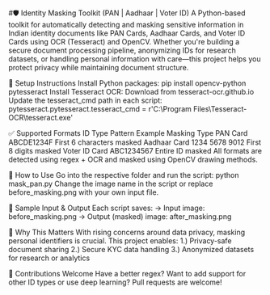 #🛡️ Identity Masking Toolkit (PAN | Aadhaar | Voter ID)
A Python-based toolkit for automatically detecting and masking sensitive information in Indian identity documents like PAN Cards, Aadhaar Cards, and Voter ID Cards using OCR (Tesseract) and OpenCV.
Whether you're building a secure document processing pipeline, anonymizing IDs for research datasets, or handling personal information with care—this project helps you protect privacy while maintaining document structure.

🔧 Setup Instructions
Install Python packages:
pip install opencv-python pytesseract
Install Tesseract OCR:
Download from tesseract-ocr.github.io
Update the tesseract_cmd path in each script:
pytesseract.pytesseract.tesseract_cmd = r'C:\Program Files\Tesseract-OCR\tesseract.exe'

✅ Supported Formats
ID Type	Pattern Example	Masking Type
PAN Card	ABCDE1234F	First 6 characters masked
Aadhaar Card	1234 5678 9012	First 8 digits masked
Voter ID Card	ABC1234567	Entire ID masked
All formats are detected using regex + OCR and masked using OpenCV drawing methods.

🚀 How to Use
Go into the respective folder and run the script:
python mask_pan.py
Change the image name in the script or replace before_masking.png with your own input file.

📁 Sample Input & Output
Each script saves:
-> Input image: before_masking.png
-> Output (masked) image: after_masking.png


🔐 Why This Matters
With rising concerns around data privacy, masking personal identifiers is crucial. This project enables:
1.) Privacy-safe document sharing
2.) Secure KYC data handling
3.) Anonymized datasets for research or analytics

🤝 Contributions Welcome
Have a better regex? Want to add support for other ID types or use deep learning? Pull requests are welcome!
